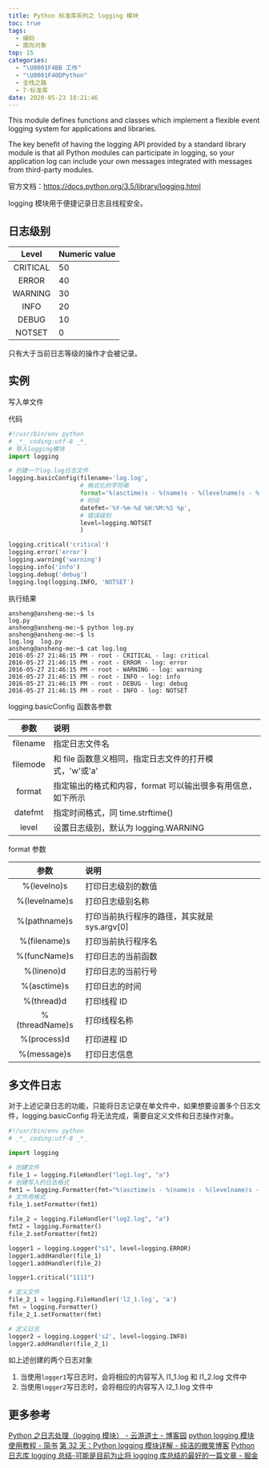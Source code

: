 ```yaml
---
title: Python 标准库系列之 logging 模块
toc: true
tags:
  - 编码
  - 面向对象
top: 15
categories:
  - "\U0001F4BB 工作"
  - "\U0001F40DPython"
  - 全栈之路
  - 7-标准库
date: 2020-05-23 18:21:46
---
```


This module defines functions and classes which implement a flexible event logging system for applications and libraries.

The key benefit of having the logging API provided by a standard library module is that all Python modules can participate in logging, so your application log can include your own messages integrated with messages from third-party modules.

官方文档：https://docs.python.org/3.5/library/logging.html

logging 模块用于便捷记录日志且线程安全。

## 日志级别

|Level|Numeric value|
|:--:|:--|
|CRITICAL|50|
|ERROR|40|
|WARNING|30|
|INFO|20|
|DEBUG|10|
|NOTSET|0|

只有大于当前日志等级的操作才会被记录。

## 实例

写入单文件

代码

```python
#!/usr/bin/env python
# _*_ coding:utf-8 _*_
# 导入logging模块
import logging

# 创建一个log.log日志文件
logging.basicConfig(filename='log.log',
					# 格式化的字符串
                    format='%(asctime)s - %(name)s - %(levelname)s - %(module)s: %(message)s',
                    # 时间
                    datefmt='%Y-%m-%d %H:%M:%S %p',
                    # 错误级别
                    level=logging.NOTSET
                    )

logging.critical('critical')
logging.error('error')
logging.warning('warning')
logging.info('info')
logging.debug('debug')
logging.log(logging.INFO, 'NOTSET')
```

执行结果

```bsh
ansheng@ansheng-me:~$ ls 
log.py
ansheng@ansheng-me:~$ python log.py 
ansheng@ansheng-me:~$ ls
log.log  log.py
ansheng@ansheng-me:~$ cat log.log 
2016-05-27 21:46:15 PM - root - CRITICAL - log: critical
2016-05-27 21:46:15 PM - root - ERROR - log: error
2016-05-27 21:46:15 PM - root - WARNING - log: warning
2016-05-27 21:46:15 PM - root - INFO - log: info
2016-05-27 21:46:15 PM - root - DEBUG - log: debug
2016-05-27 21:46:15 PM - root - INFO - log: NOTSET
```

logging.basicConfig 函数各参数

|参数|说明|
|:--:|:--|
|filename|指定日志文件名|
|filemode|和 file 函数意义相同，指定日志文件的打开模式，'w'或'a'|
|format|指定输出的格式和内容，format 可以输出很多有用信息，如下所示|
|datefmt|指定时间格式，同 time.strftime()|
|level|设置日志级别，默认为 logging.WARNING|

format 参数

|参数|说明|
|:--:|:--|
|%(levelno)s|打印日志级别的数值|
|%(levelname)s|打印日志级别名称|
|%(pathname)s|打印当前执行程序的路径，其实就是 sys.argv[0]|
|%(filename)s|打印当前执行程序名|
|%(funcName)s|打印日志的当前函数|
|%(lineno)d|打印日志的当前行号|
|%(asctime)s|打印日志的时间|
|%(thread)d|打印线程 ID|
|%(threadName)s|打印线程名称|
|%(process)d|打印进程 ID|
|%(message)s|打印日志信息|

## 多文件日志

对于上述记录日志的功能，只能将日志记录在单文件中，如果想要设置多个日志文件，logging.basicConfig 将无法完成，需要自定义文件和日志操作对象。


```python
#!/usr/bin/env python
# _*_ coding:utf-8 _*_

import logging

# 创建文件
file_1 = logging.FileHandler("log1.log", "a")
# 创建写入的日志格式
fmt1 = logging.Formatter(fmt="%(asctime)s - %(name)s - %(levelname)s - %(module)s : %(message)s")
# 文件用格式
file_1.setFormatter(fmt1)

file_2 = logging.FileHandler("log2.log", "a")
fmt2 = logging.Formatter()
file_2.setFormatter(fmt2)

logger1 = logging.Logger("s1", level=logging.ERROR)
logger1.addHandler(file_1)
logger1.addHandler(file_2)

logger1.critical("1111")
```

```python
# 定义文件
file_2_1 = logging.FileHandler('l2_1.log', 'a')
fmt = logging.Formatter()
file_2_1.setFormatter(fmt)

# 定义日志
logger2 = logging.Logger('s2', level=logging.INFO)
logger2.addHandler(file_2_1)
```

如上述创建的两个日志对象

1. 当使用`logger1`写日志时，会将相应的内容写入 l1_1.log 和 l1_2.log 文件中
2. 当使用`logger2`写日志时，会将相应的内容写入 l2_1.log 文件中

## 更多参考
[Python 之日志处理（logging 模块） - 云游道士 - 博客园](https://www.cnblogs.com/yyds/p/6901864.html)
[python logging 模块使用教程 - 简书](https://www.jianshu.com/p/feb86c06c4f4)
[第 32 天：Python logging 模块详解 - 纯洁的微笑博客](http://www.ityouknow.com/python/2019/10/13/python-logging-032.html)
[Python 日志库 logging 总结-可能是目前为止将 logging 库总结的最好的一篇文章 - 掘金](https://juejin.im/post/5bc2bd3a5188255c94465d31#heading-6)